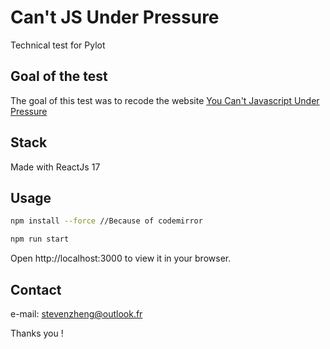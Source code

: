 # Can't JS Under Pressure

Technical test for Pylot

## Goal of the test

The goal of this test was to recode the website [You Can't Javascript Under Pressure](https://web.archive.org/web/20160502084333/http://games.usvsth3m.com/javascript-under-pressure/)

## Stack

Made with ReactJs 17

## Usage

```bash
npm install --force //Because of codemirror
```

```bash
npm run start
```

Open http://localhost:3000 to view it in your browser.

## Contact

e-mail: stevenzheng@outlook.fr





Thanks you !